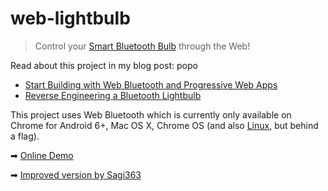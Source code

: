 # web-lightbulb

> Control your [Smart Bluetooth Bulb](http://www.gearbest.com/smart-light-bulb/pp_230349.html) through the Web! 

Read about this project in my blog post: popo

* [Start Building with Web Bluetooth and Progressive Web Apps](https://medium.com/@urish/start-building-with-web-bluetooth-and-progressive-web-apps-6534835959a6#.qf1r3ato3) 
* [Reverse Engineering a Bluetooth Lightbulb](https://medium.com/@urish/reverse-engineering-a-bluetooth-lightbulb-56580fcb7546#.puoo705sd)

This project uses Web Bluetooth which is currently only available on Chrome for Android 6+, Mac OS X, Chrome OS (and also [Linux](https://www.espruino.com/Web+Bluetooth+On+Linux), but behind a flag).

➡ [Online Demo](https://G-Webber.github.io/web-lightbulb)

➡ [Improved version by Sagi363](https://github.com/Sagi363/smart-lightbulb)
